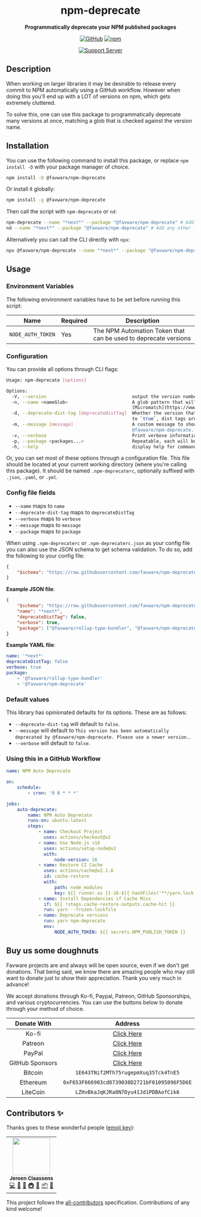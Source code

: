 <div align="center">

# npm-deprecate

**Programmatically deprecate your NPM published packages**

[![GitHub](https://img.shields.io/github/license/favware/npm-deprecate)](https://github.com/favware/npm-deprecate/blob/main/LICENSE)
[![npm](https://img.shields.io/npm/v/@favware/npm-deprecate?color=crimson&logo=npm)](https://www.npmjs.com/package/@favware/npm-deprecate)

[![Support Server](https://discord.com/api/guilds/512303595966824458/embed.png?style=banner2)](https://join.favware.tech)

</div>

## Description

When working on larger libraries it may be desirable to release every commit to NPM automatically using a GitHub workflow.
However when doing this you'll end up with a LOT of versions on npm, which gets extremely cluttered.

To solve this, one can use this package to programmatically deprecate many versions at once, matching a glob that is checked against the version name.

## Installation

You can use the following command to install this package, or replace
`npm install -D` with your package manager of choice.

```sh
npm install -D @favware/npm-deprecate
```

Or install it globally:

```sh
npm install -g @favware/npm-deprecate
```

Then call the script with `npm-deprecate` or `nd`:

```sh
npm-deprecate --name "*next*" --package "@favware/npm-deprecate" # Add any other flags or use --help
nd --name "*next*" --package "@favware/npm-deprecate" # Add any other flags or use --help
```

Alternatively you can call the CLI directly with `npx`:

```sh
npx @favware/npm-deprecate --name "*next*" --package "@favware/npm-deprecate" # Add any other flags or use --help
```

## Usage

### Environment Variables

The following environment variables have to be set before running this script:

| Name              | Required | Description                                                     |
| ----------------- | -------- | --------------------------------------------------------------- |
| `NODE_AUTH_TOKEN` | Yes      | The NPM Automation Token that can be used to deprecate versions |

### Configuration

You can provide all options through CLI flags:

```sh
Usage: npm-deprecate [options]

Options:
  -V, --version                                output the version number
  -n, --name <nameGlob>                        A glob pattern that will determine which packages are deprecated. Anything that passes
                                               [Micromatch](https://www.npmjs.com/package/micromatch) will work here. For example set `*dev*` to match `13.2.0-dev.123a`.
  -d, --deprecate-dist-tag [deprecateDistTag]  Whether the version that is in the current dist tags should be preserved or not. By default dist tags are preserved. When set
                                               to `true`, dist tags are pruned. (default: false)
  -m, --message [message]                      A custom message to show for all the deprecated versions. (default: "This version has been automatically deprecated by
                                               @favware/npm-deprecate. Please use a newer version.")
  -v, --verbose                                Print verbose information (default: false)
  -p, --package <packages...>                  Repeatable, each will be treated as another package. The packages that should be deprecated
  -h, --help                                   display help for command
```

Or, you can set most of these options through a configuration file. This
file should be located at your current working directory (where you're
calling this package). It should be named `.npm-deprecaterc`, optionally
suffixed with `.json`, `.yaml`, or `.yml`.

### Config file fields

-   `--name` maps to `name`
-   `--deprecate-dist-tag` maps to `deprecateDistTag`
-   `--verbose` maps to `verbose`
-   `--message` maps to `message`
-   `--package` maps to `package`

When using `.npm-deprecaterc` or `.npm-deprecaterc.json` as
your config file you can also use the JSON schema to get schema
validation. To do so, add the following to your config file:

```json
{
	"$schema": "https://raw.githubusercontent.com/favware/npm-deprecate/main/assets/npm-deprecate.schema.json"
}
```

**Example JSON file**:

```json
{
	"$schema": "https://raw.githubusercontent.com/favware/npm-deprecate/main/assets/npm-deprecate.schema.json",
	"name": "*next*",
	"deprecateDistTag": false,
	"verbose": true,
	"package": ["@favware/rollup-type-bundler", "@favware/npm-deprecate"]
}
```

**Example YAML file**:

```yaml
name: '*next*'
deprecateDistTag: false
verbose: true
package:
    - '@favware/rollup-type-bundler'
    - '@favware/npm-deprecate'
```

### Default values

This library has opinionated defaults for its options. These are as follows:

-   `--deprecate-dist-tag` will default to `false`.
-   `--message` will default to `This version has been automatically deprecated by @favware/npm-deprecate. Please use a newer version.`.
-   `--verbose` will default to `false`.

### Using this in a GitHub Workflow

```yaml
name: NPM Auto Deprecate

on:
    schedule:
        - cron: '0 0 * * *'

jobs:
    auto-deprecate:
        name: NPM Auto Deprecate
        runs-on: ubuntu-latest
        steps:
            - name: Checkout Project
              uses: actions/checkout@v2
            - name: Use Node.js v16
              uses: actions/setup-node@v2
              with:
                  node-version: 16
            - name: Restore CI Cache
              uses: actions/cache@v2.1.6
              id: cache-restore
              with:
                  path: node_modules
                  key: ${{ runner.os }}-16-${{ hashFiles('**/yarn.lock') }}
            - name: Install Dependencies if Cache Miss
              if: ${{ !steps.cache-restore.outputs.cache-hit }}
              run: yarn --frozen-lockfile
            - name: Deprecate versions
              run: yarn npm-deprecate
              env:
                  NODE_AUTH_TOKEN: ${{ secrets.NPM_PUBLISH_TOKEN }}
```

## Buy us some doughnuts

Favware projects are and always will be open source, even if we don't get
donations. That being said, we know there are amazing people who may still
want to donate just to show their appreciation. Thank you very much in
advance!

We accept donations through Ko-fi, Paypal, Patreon, GitHub Sponsorships,
and various cryptocurrencies. You can use the buttons below to donate
through your method of choice.

|   Donate With   |                      Address                      |
| :-------------: | :-----------------------------------------------: |
|      Ko-fi      |  [Click Here](https://donate.favware.tech/kofi)   |
|     Patreon     | [Click Here](https://donate.favware.tech/patreon) |
|     PayPal      | [Click Here](https://donate.favware.tech/paypal)  |
| GitHub Sponsors |  [Click Here](https://github.com/sponsors/Favna)  |
|     Bitcoin     |       `1E643TNif2MTh75rugepmXuq35Tck4TnE5`        |
|    Ethereum     |   `0xF653F666903cd8739030D2721bF01095896F5D6E`    |
|    LiteCoin     |       `LZHvBkaJqKJRa8N7Dyu41Jd1PDBAofCik6`        |

## Contributors ✨

Thanks goes to these wonderful people ([emoji key](https://allcontributors.org/docs/en/emoji-key)):

<!-- ALL-CONTRIBUTORS-LIST:START - Do not remove or modify this section -->
<!-- prettier-ignore-start -->
<!-- markdownlint-disable -->
<table>
  <tr>
    <td align="center"><a href="https://favware.tech/"><img src="https://avatars3.githubusercontent.com/u/4019718?v=4?s=100" width="100px;" alt=""/><br /><sub><b>Jeroen Claassens</b></sub></a><br /><a href="https://github.com/npm-deprecate/favware/commits?author=Favna" title="Code">💻</a> <a href="#design-Favna" title="Design">🎨</a> <a href="#ideas-Favna" title="Ideas, Planning, & Feedback">🤔</a> <a href="#infra-Favna" title="Infrastructure (Hosting, Build-Tools, etc)">🚇</a> <a href="#maintenance-Favna" title="Maintenance">🚧</a> <a href="#platform-Favna" title="Packaging/porting to new platform">📦</a> <a href="#projectManagement-Favna" title="Project Management">📆</a></td>
  </tr>
</table>

<!-- markdownlint-restore -->
<!-- prettier-ignore-end -->

<!-- ALL-CONTRIBUTORS-LIST:END -->

This project follows the [all-contributors](https://github.com/all-contributors/all-contributors) specification. Contributions of any kind welcome!
